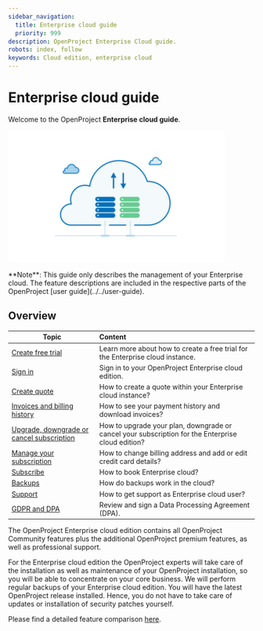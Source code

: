 ```yaml
---
sidebar_navigation:
  title: Enterprise cloud guide
  priority: 999
description: OpenProject Enterprise Cloud guide.
robots: index, follow
keywords: Cloud edition, enterprise cloud
---
```

# Enterprise cloud guide

Welcome to the OpenProject **Enterprise cloud guide**.

![image-20200113133750107](image-20200113133750107.png)

<div class="alert alert-info" role="alert">
**Note**: This guide only describes the management of your Enterprise cloud. The feature descriptions are included in the respective parts of the OpenProject [user guide](../../user-guide).
</div>


## Overview

| Topic                                                        | Content                                                      |
| ------------------------------------------------------------ | :----------------------------------------------------------- |
| [Create free trial](./create-cloud-trial)                    | Learn more about how to create a free trial for the Enterprise cloud instance. |
| [Sign in](./sign-in/)                                        | Sign in to your OpenProject Enterprise cloud edition.        |
| [Create quote](./create-quote-cloud)                         | How to create a quote within your Enterprise cloud instance? |
| [Invoices and billing history](./invoices-and-billing-history) | How to see your payment history and download invoices?       |
| [Upgrade, downgrade or cancel subscription](./manage-cloud-subscription/#upgrade-or-downgrade-subscription) | How to upgrade your plan, downgrade or cancel your subscription for the Enterprise cloud edition? |
| [Manage your subscription](./manage-cloud-subscription)      | How to change billing address and add or edit credit card details? |
| [Subscribe](./book-cloud)                                    | How to book Enterprise cloud?                                |
| [Backups](./backups)                                         | How do backups work in the cloud?                            |
| [Support](./support)                                         | How to get support as Enterprise cloud user?                 |
| [GDPR and DPA](./gdpr-compliance)                                       | Review and sign a Data Processing Agreement (DPA).           |

The OpenProject Enterprise cloud edition contains all OpenProject Community features plus the additional OpenProject premium features, as well as professional support.

For the Enterprise cloud edition the OpenProject experts will take care of the installation as well as maintenance of your OpenProject installation, so you will be able to concentrate on your core business. We will perform regular backups of your Enterprise cloud edition. You will have the latest OpenProject release installed. Hence, you do not have to take care of updates or installation of security patches yourself.

Please find a detailed feature comparison [here](https://www.openproject.org/pricing/#features).
